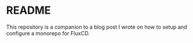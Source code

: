 # README

This repository is a companion to a blog post I wrote on how to setup and configure a monorepo for FluxCD.
